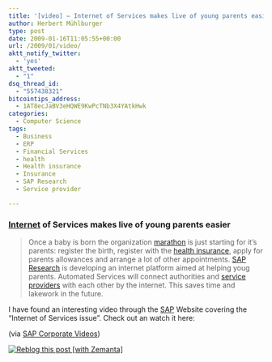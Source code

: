 ```yaml
---
title: '[video] – Internet of Services makes live of young parents easier'
author: Herbert Mühlburger
type: post
date: 2009-01-16T11:05:55+00:00
url: /2009/01/video/
aktt_notify_twitter:
  - 'yes'
aktt_tweeted:
  - "1"
dsq_thread_id:
  - "557438321"
bitcointips_address:
  - 1AT8ecJaBV3eHQWE9KwPcTNb3X4YAtkHwk
categories:
  - Computer Science
tags:
  - Business
  - ERP
  - Financial Services
  - health
  - Health insurance
  - Insurance
  - SAP Research
  - Service provider

---
```

### <a class="zem_slink" title="Internet" rel="wikipedia" href="http://en.wikipedia.org/wiki/Internet">Internet</a> of Services makes live of young parents easier

> Once a baby is born the organization <a class="zem_slink" title="Marathon" rel="wikipedia" href="http://en.wikipedia.org/wiki/Marathon">marathon</a> is just starting for it&#8217;s parents: register the birth, register with the <a class="zem_slink" title="Health insurance" rel="wikipedia" href="http://en.wikipedia.org/wiki/Health_insurance">health insurance</a>, apply for parents allowances and arrange a lot of other appointments. <a class="zem_slink" title="SAP Research" rel="wikipedia" href="http://en.wikipedia.org/wiki/SAP_Research">SAP Research</a> is developing an internet platform aimed at helping youg parents. Automated Services will connect authorities and <a class="zem_slink" title="Service provider" rel="wikipedia" href="http://en.wikipedia.org/wiki/Service_provider">service providers</a> with each other by the internet. This saves time and lakework in the future.

I have found an interesting video through the <a class="zem_slink" title="Service Advertising Protocol" rel="wikipedia" href="http://en.wikipedia.org/wiki/Service_Advertising_Protocol">SAP</a> Website covering the &#8220;Internet of Services issue&#8221;. Check out an watch it here:



(via [SAP Corporate Videos][1])

<div class="zemanta-pixie">
  <a class="zemanta-pixie-a" title="Zemified by Zemanta" href="http://reblog.zemanta.com/zemified/bc62bbde-f510-40dc-a85b-8d839759f764/"><img class="zemanta-pixie-img" src="http://img.zemanta.com/reblog_e.png?x-id=bc62bbde-f510-40dc-a85b-8d839759f764" alt="Reblog this post [with Zemanta]" /></a>
</div>

 [1]: http://www.sap-tv.com/video.php?a=3261&l=1